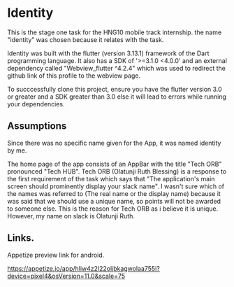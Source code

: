 # Identity

This is the stage one task for the HNG10 mobile track internship. the name "identity" was chosen because it relates with the task. 

Identity was built with the flutter (version 3.13.1) framework of the Dart programming language. It also has a SDK of '>=3.1.0 <4.0.0' and an external dependency called "Webview_flutter ^4.2.4" which was used to redirect the github link of this profile to the webview page.

To succcessfully clone this project, ensure you have the flutter version 3.0 or greater and a SDK greater than 3.0 else it will lead to errors while running your dependencies.

## Assumptions
Since there was no specific name given for the App, it was named identity by me. 

The home page of the app consists of an AppBar with the title "Tech ORB" pronounced "Tech HUB". Tech ORB (Olatunji Ruth Blessing) is a response to the first requirement of the task which says that "The application's main screen should prominently display your slack name". I wasn't sure which of the names was referred to (The real name or the display name) because it was said that we should use a unique name, so points will not be awarded to someone else. This is the reason for Tech ORB as i believe it is unique. However, my name on slack is Olatunji Ruth. 

## Links.

Appetize preview link for android.

https://appetize.io/app/hliw4z2l22oljbkagwolaa755i?device=pixel4&osVersion=11.0&scale=75


